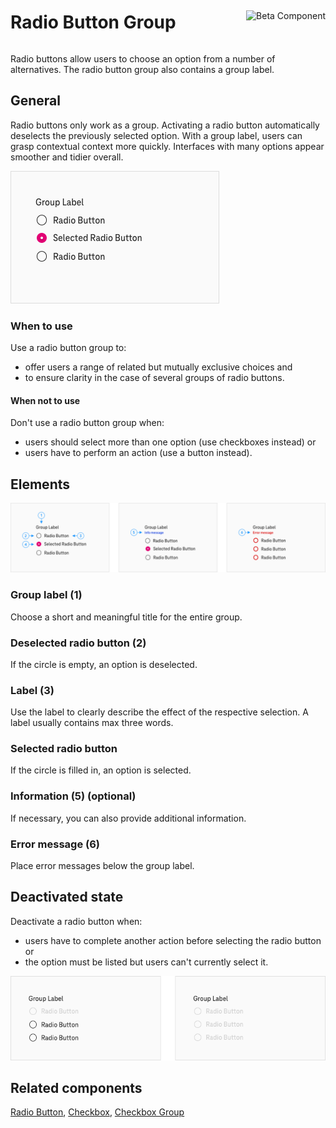 <div style="display: inline-flex; align-items: center; justify-content: space-between; width: 100%;">
    <h1>Radio Button Group</h1>
    <img src="assets/tag-beta.svg" alt="Beta Component" />
</div>

Radio buttons allow users to choose an option from a number of
alternatives. The radio button group also contains a group label.

## General

Radio buttons only work as a group. Activating a radio button
automatically deselects the previously selected option. With a group
label, users can grasp contextual context more quickly. Interfaces with
many options appear smoother and tidier overall.

![Radio Button Group](./img/Radio_Button_Group.png)

### When to use

Use a radio button group to:

- offer users a range of related but mutually exclusive choices and
- to ensure clarity in the case of several groups of radio buttons.

#### When not to use

Don't use a radio button group when:

- users should select more than one option (use checkboxes instead) or
- users have to perform an action (use a button instead).

## Elements

![Elements of Radio Button Group](./img/Radio_Button_Group_Elements.png)

### Group label (1)

Choose a short and meaningful title for the entire group.

### Deselected radio button (2)

If the circle is empty, an option is deselected.

### Label (3)

Use the label to clearly describe the effect of the respective selection. A label usually contains max three words.

### Selected radio button

If the circle is filled in, an option is selected.

### Information (5) (optional)

If necessary, you can also provide additional information.

### Error message (6)

Place error messages below the group label.

## Deactivated state

Deactivate a radio button when:

- users have to complete another action before selecting the radio
  button or
- the option must be listed but users can\'t currently select it.

![Disabled Radio Button Group](./img/Radio_Button_Group_Disabled.png)

## Related components

[Radio Button](?path=/usage/components-radio-button), [Checkbox](?path=/usage/components-checkbox), [Checkbox Group](?path=/usage/components-checkbox-group)
